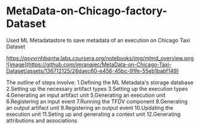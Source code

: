 # MetaData-on-Chicago-factory-Dataset
Used ML Metadatastore to save metadata of an execution on Chicago Taxi Dataset


https://qsyvrnhbqntw.labs.coursera.org/notebooks/img/mlmd_overview.png![image](https://github.com/imranajec/MetaData-on-Chicago-Taxi-Dataset/assets/136712125/26daec60-e456-45bc-91fe-55eb1babf149)


The outline of steps involve:
1.Defining the ML Metadata's storage database
2.Setting up the necessary artifact types
3.Setting up the execution types
4.Generating an input artifact unit
5.Generating an execution unit
6.Registering an input event
7.Running the TFDV component
8.Generating an output artifact unit
9.Registering an output event
10.Updating the execution unit
11.Seting up and generating a context unit
12.Generating attributions and associations
